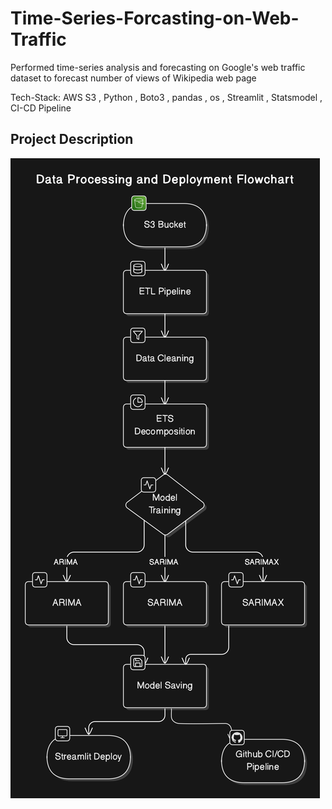 # Time-Series-Forcasting-on-Web-Traffic 

Performed time-series analysis and forecasting on Google's web traffic dataset to forecast number of views of Wikipedia web page

Tech-Stack:
     AWS S3 , Python , Boto3 , pandas , os , Streamlit , Statsmodel , CI-CD Pipeline
    

## Project Description

![Project Structure](./images/diagram-export-1-11-2025-12_14_22-PM.png)